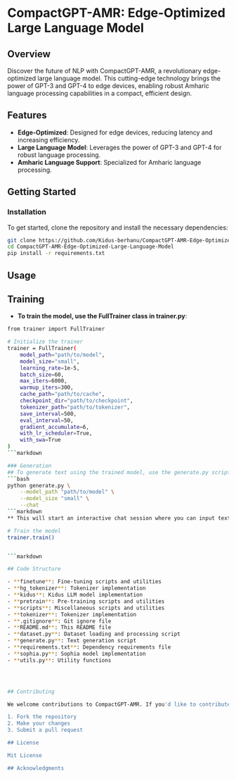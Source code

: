 # CompactGPT-AMR: Edge-Optimized Large Language Model

## Overview

Discover the future of NLP with CompactGPT-AMR, a revolutionary edge-optimized large language model. This cutting-edge technology brings the power of GPT-3 and GPT-4 to edge devices, enabling robust Amharic language processing capabilities in a compact, efficient design.

## Features

- **Edge-Optimized**: Designed for edge devices, reducing latency and increasing efficiency.
- **Large Language Model**: Leverages the power of GPT-3 and GPT-4 for robust language processing.
- **Amharic Language Support**: Specialized for Amharic language processing.

## Getting Started

### Installation

To get started, clone the repository and install the necessary dependencies:

```bash
git clone https://github.com/Kidus-berhanu/CompactGPT-AMR-Edge-Optimized-Large-Language-Model.git
cd CompactGPT-AMR-Edge-Optimized-Large-Language-Model
pip install -r requirements.txt

```
## Usage
## Training
- **To train the model, use the FullTrainer class in trainer.py**:

``` bash
from trainer import FullTrainer

# Initialize the trainer
trainer = FullTrainer(
    model_path="path/to/model",
    model_size="small",
    learning_rate=1e-5,
    batch_size=60,
    max_iters=6000,
    warmup_iters=300,
    cache_path="path/to/cache",
    checkpoint_dir="path/to/checkpoint",
    tokenizer_path="path/to/tokenizer",
    save_interval=500,
    eval_interval=50,
    gradient_accumulate=6,
    with_lr_scheduler=True,
    with_swa=True
)
```markdown

### Generation
## To generate text using the trained model, use the generate.py script:
```bash
python generate.py \
    --model_path "path/to/model" \
    --model_size "small" \
    --chat
```markdown
** This will start an interactive chat session where you can input text and the model will generate responses.**

# Train the model
trainer.train()


```markdown

## Code Structure

- **finetune**: Fine-tuning scripts and utilities
- **hg_tokenizer**: Tokenizer implementation
- **kidus**: Kidus LLM model implementation
- **pretrain**: Pre-training scripts and utilities
- **scripts**: Miscellaneous scripts and utilities
- **tokenizer**: Tokenizer implementation
- **.gitignore**: Git ignore file
- **README.md**: This README file
- **dataset.py**: Dataset loading and processing script
- **generate.py**: Text generation script
- **requirements.txt**: Dependency requirements file
- **sophia.py**: Sophia model implementation
- **utils.py**: Utility functions




## Contributing

We welcome contributions to CompactGPT-AMR. If you'd like to contribute, please:

1. Fork the repository
2. Make your changes
3. Submit a pull request

## License

Mit License 

## Acknowledgments




